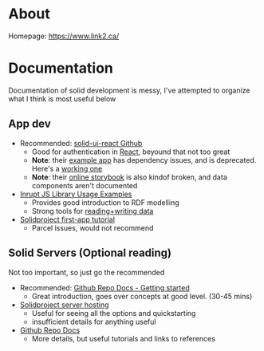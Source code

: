 # About 
Homepage: https://www.link2.ca/

# Documentation 
Documentation of solid development is messy, I've attempted to organize what I think is most useful below

## App dev
- Recommended: [solid-ui-react Github](https://github.com/inrupt/solid-ui-react#development)
  - Good for authentication in [React](https://solid-ui-react.docs.inrupt.com/?path=/docs/usage--page), beyound that not too great
  - **Note**: their [example app](https://github.com/inrupt/solid-ui-react-demo) has dependency issues, and is deprecated. Here's a [working one](https://github.com/link2pod/NextAppExample)
  - **Note**: their [online storybook](https://solid-ui-react.docs.inrupt.com/) is also kindof broken, and data components aren't documented
- [Inrupt JS Library Usage Examples](https://docs.inrupt.com/developer-tools/javascript/client-libraries/using-libraries/)
  - Provides good introduction to RDF modelling
  - Strong tools for [reading+writing data](https://docs.inrupt.com/developer-tools/javascript/client-libraries/tutorial/read-write-data/)
- [Solidproject first-app tutorial](https://solidproject.org/developers/tutorials/first-app) 
  - Parcel issues, would not recommend

## Solid Servers (Optional reading)
Not too important, so just go the recommended
- Recommended: [Github Repo Docs - Getting started](https://github.com/CommunitySolidServer/tutorials/blob/main/getting-started.md)
  - Great introduction, goes over concepts at good level. (30-45 mins)
- [Solidproject server hosting](https://solidproject.org//self-hosting/css)
  - Useful for seeing all the options and quickstarting 
  - insufficient details for anything useful
- [Github Repo Docs](https://github.com/CommunitySolidServer/CommunitySolidServer/tree/main/documentation/markdown)
  - More details, but useful tutorials and links to references
